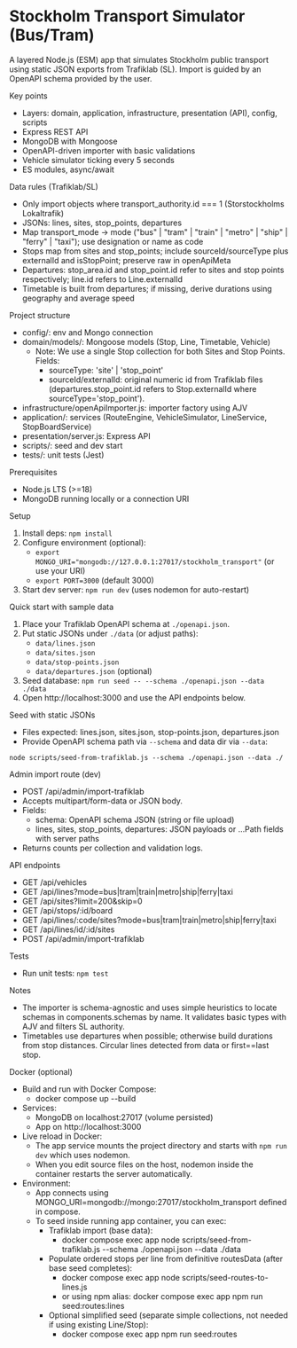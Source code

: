 # Stockholm Transport Simulator (Bus/Tram)

A layered Node.js (ESM) app that simulates Stockholm public transport using static JSON exports from Trafiklab (SL). Import is guided by an OpenAPI schema provided by the user.

Key points
- Layers: domain, application, infrastructure, presentation (API), config, scripts
- Express REST API
- MongoDB with Mongoose
- OpenAPI-driven importer with basic validations
- Vehicle simulator ticking every 5 seconds
- ES modules, async/await

Data rules (Trafiklab/SL)
- Only import objects where transport_authority.id === 1 (Storstockholms Lokaltrafik)
- JSONs: lines, sites, stop_points, departures
- Map transport_mode → mode ("bus" | "tram" | "train" | "metro" | "ship" | "ferry" | "taxi"); use designation or name as code
- Stops map from sites and stop_points; include sourceId/sourceType plus externalId and isStopPoint; preserve raw in openApiMeta
- Departures: stop_area.id and stop_point.id refer to sites and stop points respectively; line.id refers to Line.externalId
- Timetable is built from departures; if missing, derive durations using geography and average speed

Project structure
- config/: env and Mongo connection
- domain/models/: Mongoose models (Stop, Line, Timetable, Vehicle)
  - Note: We use a single Stop collection for both Sites and Stop Points. Fields:
    - sourceType: 'site' | 'stop_point'
    - sourceId/externalId: original numeric id from Trafiklab files (departures.stop_point.id refers to Stop.externalId where sourceType='stop_point').
- infrastructure/openApiImporter.js: importer factory using AJV
- application/: services (RouteEngine, VehicleSimulator, LineService, StopBoardService)
- presentation/server.js: Express API
- scripts/: seed and dev start
- tests/: unit tests (Jest)

Prerequisites
- Node.js LTS (>=18)
- MongoDB running locally or a connection URI

Setup
1. Install deps: `npm install`
2. Configure environment (optional):
   - `export MONGO_URI="mongodb://127.0.0.1:27017/stockholm_transport"` (or use your URI)
   - `export PORT=3000` (default 3000)
3. Start dev server: `npm run dev` (uses nodemon for auto-restart)

Quick start with sample data
1. Place your Trafiklab OpenAPI schema at `./openapi.json`.
2. Put static JSONs under `./data` (or adjust paths):
   - `data/lines.json`
   - `data/sites.json`
   - `data/stop-points.json`
   - `data/departures.json` (optional)
3. Seed database: `npm run seed -- --schema ./openapi.json --data ./data`
4. Open http://localhost:3000 and use the API endpoints below.

Seed with static JSONs
- Files expected: lines.json, sites.json, stop-points.json, departures.json
- Provide OpenAPI schema path via `--schema` and data dir via `--data`:

```
node scripts/seed-from-trafiklab.js --schema ./openapi.json --data ./
```

Admin import route (dev)
- POST /api/admin/import-trafiklab
- Accepts multipart/form-data or JSON body.
- Fields:
  - schema: OpenAPI schema JSON (string or file upload)
  - lines, sites, stop_points, departures: JSON payloads or ...Path fields with server paths
- Returns counts per collection and validation logs.

API endpoints
- GET /api/vehicles
- GET /api/lines?mode=bus|tram|train|metro|ship|ferry|taxi
- GET /api/sites?limit=200&skip=0
- GET /api/stops/:id/board
- GET /api/lines/:code/sites?mode=bus|tram|train|metro|ship|ferry|taxi
- GET /api/lines/id/:id/sites
- POST /api/admin/import-trafiklab

Tests
- Run unit tests: `npm test`

Notes
- The importer is schema-agnostic and uses simple heuristics to locate schemas in components.schemas by name. It validates basic types with AJV and filters SL authority.
- Timetables use departures when possible; otherwise build durations from stop distances. Circular lines detected from data or first==last stop.

Docker (optional)
- Build and run with Docker Compose:
  - docker compose up --build
- Services:
  - MongoDB on localhost:27017 (volume persisted)
  - App on http://localhost:3000
- Live reload in Docker:
  - The app service mounts the project directory and starts with `npm run dev` which uses nodemon.
  - When you edit source files on the host, nodemon inside the container restarts the server automatically.
- Environment:
  - App connects using MONGO_URI=mongodb://mongo:27017/stockholm_transport defined in compose.
  - To seed inside running app container, you can exec:
    - Trafiklab import (base data):
      - docker compose exec app node scripts/seed-from-trafiklab.js --schema ./openapi.json --data ./data
    - Populate ordered stops per line from definitive routesData (after base seed completes):
      - docker compose exec app node scripts/seed-routes-to-lines.js
      - or using npm alias: docker compose exec app npm run seed:routes:lines
    - Optional simplified seed (separate simple collections, not needed if using existing Line/Stop):
      - docker compose exec app npm run seed:routes
